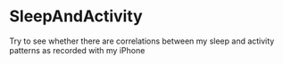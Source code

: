 # SleepAndActivity
Try to see whether there are correlations between my sleep and activity patterns as recorded with my iPhone
